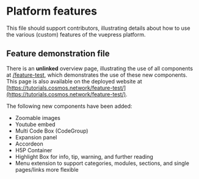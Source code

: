 # Platform features

This file should support contributors, illustrating details about how to use the various (custom) features of the vuepress platform.

## Feature demonstration file

There is an **unlinked** overview page, illustrating the use of all components at [/feature-test](/feature-test/index.md), which demonstrates the use of these new components. This page is also available on the deployed website at [https://tutorials.cosmos.network/feature-test/](https://tutorials.cosmos.network/feature-test/).

The following new components have been added:

* Zoomable images
* Youtube embed
* Multi Code Box (CodeGroup)
* Expansion panel
* Accordeon
* H5P Container
* Highlight Box for info, tip, warning, and further reading
* Menu extension to support categories, modules, sections, and single pages/links more flexible

